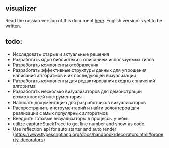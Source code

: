 visualizer
---

Read the russian version of this document [here](README.ru.md).
English version is yet to be written.

## todo:
* Исследовать старые и актуальные решения
* Разработать ядро библиотеки с описанием используемых типов
* Разработать компоненты отображения
* Разработать эффективные структуры данных для упрощения написания алгоритмов и их последующей визуализации
* Разработать компоненты для редактирования входных значений алгоритма
* Разработать несколько визуализаторов для демонстрации возможностей инструментария
* Написать документацию для разработчиков визуализаторов
* Распространить инструментарий и найти волонтеров для реализации самых популярных алгоритмов
* Внедрить готовые визуализаторы в процессы учебы
* utilize captureStackTrace to get line number and show as code.
* Use reflection api for auto starter and auto render (https://www.typescriptlang.org/docs/handbook/decorators.html#property-decorators)